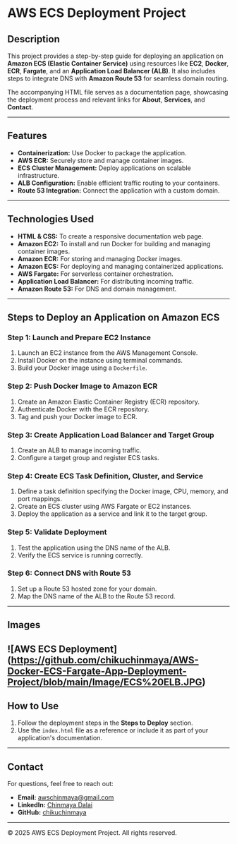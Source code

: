 # AWS ECS Deployment Project

## Description
This project provides a step-by-step guide for deploying an application on **Amazon ECS (Elastic Container Service)** using resources like **EC2**, **Docker**, **ECR**, **Fargate**, and an **Application Load Balancer (ALB)**. It also includes steps to integrate DNS with **Amazon Route 53** for seamless domain routing.

The accompanying HTML file serves as a documentation page, showcasing the deployment process and relevant links for **About**, **Services**, and **Contact**.

---

## Features
- **Containerization:** Use Docker to package the application.
- **AWS ECR:** Securely store and manage container images.
- **ECS Cluster Management:** Deploy applications on scalable infrastructure.
- **ALB Configuration:** Enable efficient traffic routing to your containers.
- **Route 53 Integration:** Connect the application with a custom domain.

---

## Technologies Used
- **HTML & CSS:** To create a responsive documentation web page.
- **Amazon EC2:** To install and run Docker for building and managing container images.
- **Amazon ECR:** For storing and managing Docker images.
- **Amazon ECS:** For deploying and managing containerized applications.
- **AWS Fargate:** For serverless container orchestration.
- **Application Load Balancer:** For distributing incoming traffic.
- **Amazon Route 53:** For DNS and domain management.

---

## Steps to Deploy an Application on Amazon ECS

### Step 1: Launch and Prepare EC2 Instance
1. Launch an EC2 instance from the AWS Management Console.
2. Install Docker on the instance using terminal commands.
3. Build your Docker image using a `Dockerfile`.

### Step 2: Push Docker Image to Amazon ECR
1. Create an Amazon Elastic Container Registry (ECR) repository.
2. Authenticate Docker with the ECR repository.
3. Tag and push your Docker image to ECR.

### Step 3: Create Application Load Balancer and Target Group
1. Create an ALB to manage incoming traffic.
2. Configure a target group and register ECS tasks.

### Step 4: Create ECS Task Definition, Cluster, and Service
1. Define a task definition specifying the Docker image, CPU, memory, and port mappings.
2. Create an ECS cluster using AWS Fargate or EC2 instances.
3. Deploy the application as a service and link it to the target group.

### Step 5: Validate Deployment
1. Test the application using the DNS name of the ALB.
2. Verify the ECS service is running correctly.

### Step 6: Connect DNS with Route 53
1. Set up a Route 53 hosted zone for your domain.
2. Map the DNS name of the ALB to the Route 53 record.

---

## Images
![AWS ECS Deployment] (https://github.com/chikuchinmaya/AWS-Docker-ECS-Fargate-App-Deployment-Project/blob/main/Image/ECS%20ELB.JPG)
---

## How to Use
1. Follow the deployment steps in the **Steps to Deploy** section.
2. Use the `index.html` file as a reference or include it as part of your application's documentation.

---

## Contact
For questions, feel free to reach out:
- **Email:** [awschinmaya@gmail.com](mailto:awschinmaya@gmail.com)
- **LinkedIn:** [Chinmaya Dalai](https://in.linkedin.com/in/chinmayadalai)
- **GitHub:** [chikuchinmaya](https://github.com/chikuchinmaya)

---

&copy; 2025 AWS ECS Deployment Project. All rights reserved.
